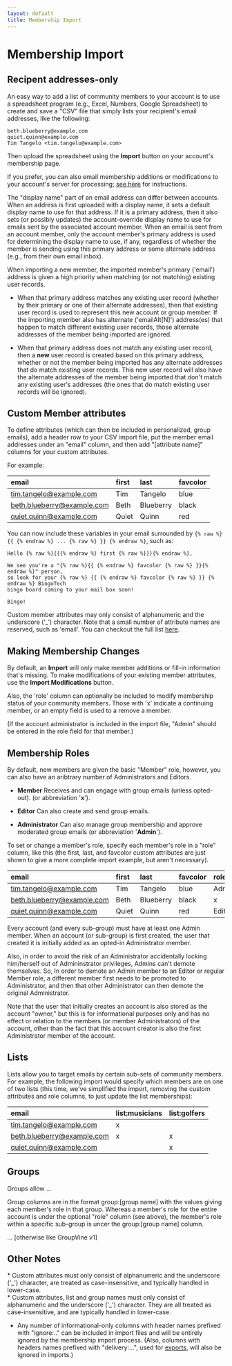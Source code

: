 ```yaml
---
layout: default
title: Membership Import
---
```


# Membership Import

## Recipent addresses-only

An easy way to add a list of community members to your account is to use a
spreadsheet program (e.g., Excel, Numbers, Google Spreadsheet) to
create and save a "CSV" file that simply lists your recipient's email
addresses, like the following:

```
beth.blueberry@example.com
quiet.quinn@example.com
Tim Tangelo <tim.tangelo@example.com>
```

Then upload the spreadsheet using the **Import** button on your
account's membership page.

<div class="adv">  <!-- START ADVANCED -->

If you prefer, you can also email membership additions or
modifications to your account's server for processing; [see
here](./emailactions?view=GV-SET-VIEW) for instructions.

</div>  <!-- END ADVANCED -->

<div class="support">  <!-- START ADVANCED -->

The "display name" part of an email address can differ between
accounts.  When an address is first uploaded with a display name, it
sets a default display name to use for that address.  If it is a
primary address, then it also sets (or possibly updates) the
account-override display name to use for emails sent by the associated
account member.  When an email is sent from an account member, only
the account member's primary address is used for determining the
display name to use, if any, regardless of whether the member is
sending using this primary address or some alternate address (e.g.,
from their own email inbox).

</div>  <!-- END ADVANCED -->

<div class="support">  <!-- START SUPPORT -->

When importing a new member, the imported member's primary ('email')
address is given a high priority when matching (or not matching)
existing user records.

* When that primary address matches any existing user record (whether
  by their primary or one of their alternate addresses), then that
  existing user record is used to represent this new account or group
  member.  If the importing member also has alternate
  ('emailAlt[N]') address(es) that happen to match different
  existing user records, those alternate addresses of the member being
  imported are ignored.

* When that primary address does not match any existing user record,
  then a **new** user record is created based on this primary address,
  whether or not the member being imported has any alternate addresses
  that do match existing user records.  This new user record will also
  have the alternate addresses of the member being imported that don't
  match any existing user's addresses (the ones that do match existing
  user records will be ignored).

</div>  <!-- END SUPPORT -->


## Custom Member attributes

To define attributes (which can then be included in personalized,
group emails), add a header row to your CSV import file, put the
member email addresses under an "email" column, and then add
"[attribute name]" columns for your custom attributes.

For example:

| email                       | first      | last       | favcolor       |
|:----------------------------|:-----------|:-----------|:---------------|
|tim.tangelo@example.com      | Tim        | Tangelo    | blue           |
|beth.blueberry@example.com   | Beth       | Blueberry  | black          |
|quiet.quinn@example.com      | Quiet      | Quinn      | red            |

You can now include these variables in your email surrounded by 
```{% raw %} {{ {% endraw %} ... {% raw %} }} {% endraw %}```, 
such as:

```
Hello {% raw %}{{{% endraw %} first {% raw %}}}{% endraw %}, 

We see you're a "{% raw %}{{ {% endraw %} favcolor {% raw %} }}{% endraw %}" person,
so look for your {% raw %} {{ {% endraw %} favcolor {% raw %} }} {% endraw %} BingoTech
bingo board coming to your mail box soon!

Bingo!
```

Custom member attributes may only consist of alphanumeric and the
underscore (‘_’) character. Note that a small number of attribute
names are reserved, such as 'email'.  You can checkout the full list
[here](./reservedatts?view=GV-SET-VIEW).


## Making Membership Changes

By default, an **Import** will only make member additions or fill-in
information that's missing.  To make modifications of your existing
member attributes, use the **Import Modifications** button.

<div class="trivy only">   <!-- START TRIVY ONLY -->

Also, the 'role' column can optionally be included to modify
membership status of your community members.  Those with 'x'
indicate a continuing member, or an empty field is used to a remove a
member.

(If the account administrator is included in the import file, "Admin"
should be entered in the role field for that member.)

</div>   <!-- END TRIVY ONLY -->


<div class="gv">   <!-- START GROUPVINE -->

## Membership Roles

By default, new members are given the basic "Member" role, however, you
can also have an aribtrary number of Administrators and Editors.

* **Member** Receives and can engage with group emails (unless opted-out).
  (or abbreviation '**x**').

* **Editor**  Can also create and send group emails.

* **Administrator** Can also manage group membership and approve moderated
  group emails (or abbreviation '**Admin**').

To set or change a member's role, specify each member's role in a
"role" column, like this (the first, last, and favcolor custom attributes are just 
shown to give a more complete import example, but aren't necessary).


| email                       | first      | last       | favcolor       |  role   |
|:----------------------------|:-----------|:-----------|:---------------|:--------|
|tim.tangelo@example.com      | Tim        | Tangelo    | blue           | Admin   |
|beth.blueberry@example.com   | Beth       | Blueberry  | black          |   x     |
|quiet.quinn@example.com      | Quiet      | Quinn      | red            | Editor  |

</div>

<div class="adv" id="admin-members">  <!-- START ADVANCED -->

Every account (and every sub-group) must have at least one Admin
member.  When an account (or sub-group) is first created, the user
that created it is initially added as an opted-in Administrator
member.

Also, in order to avoid the risk of an Administrator accidentally
locking him/herself out of Admininstrator privileges, Admins can't
demote themselves.  So, In order to demote an Admin member to an
Editor or regular Member role, a different member first needs to be
promoted to Administrator, and then that other Administrator can then
demote the original Administrator.

</div>

<div class="support">  <!-- START SUPPORT -->

Note that the user that initially creates an account is also stored as
the account "owner," but this is for informational purposes only and
has no effect or relation to the members (or member Administrators) of
the account, other than the fact that this account creator is also the
first Administrator member of the account.

</div>

<div class="gv">   <!-- START GROUPVINE -->

## Lists

Lists allow you to target emails by certain sub-sets of community members.
For example, the following import would specify which members are on
one of two lists (this time, we've simplified the import, removing the
custom attributes and role columns, to just update the list
memberships):


| email                       | list:musicians | list:golfers  |
|:----------------------------|:---------------|:--------------|
|tim.tangelo@example.com      | x              |               |
|beth.blueberry@example.com   | x              | x             |
|quiet.quinn@example.com      |                | x             |

</div>

<div class="gv">   <!-- START GROUPVINE -->

## Groups

Groups allow ...

Group columns are in the format group:[group name] with the values
giving each member's role in that group.  Whereas a member's role for
the entire account is under the optional "role" column (see above),
the member's role within a specific sub-group is uncer the 
group:[group name] column.

... [otherwise like GroupVine v1]

</div>   <!-- END GROUPVINE -->


## Other Notes

<div class="trivy only">
* Custom attributes must only consist of alphanumeric and the
  underscore ('_') character, are treated as case-insensitive, and
  typically handled in lower-case.
</div>

<div class="gv">
* Custom attributes, list and group names must only consist of
  alphanumeric and the underscore ('_') character.  They are all
  treated as case-insensitive, and are typically handled in
  lower-case.
</div>

* Any number of informational-only columns with header names prefixed
  with "ignore:.." can be included in import files and will be
  entirely ignored by the membership import process.  (Also, columns
  with headers names prefixed with "delivery:...", used for
  [exports](./exporting?view=GV-SET-VIEW), will also be ignored in
  imports.)
  
  